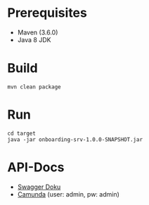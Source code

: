 # Prerequisites
- Maven (3.6.0)
- Java 8 JDK

# Build
```
mvn clean package
```

# Run
```
cd target
java -jar onboarding-srv-1.0.0-SNAPSHOT.jar
```

# API-Docs
- [Swagger Doku](http://localhost:8080/swagger-ui.html)
- [Camunda](http://localhost:8080) (user: admin, pw: admin)


